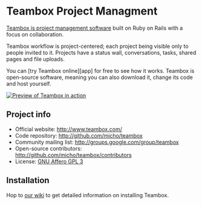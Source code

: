 Teambox Project Managment
=========================

[Teambox is project management software][teambox] built on Ruby on Rails with a focus on collaboration.

Teambox workflow is project-centered; each project being visible only to people invited to it.
Projects have a status wall, conversations, tasks, shared pages and file uploads.

You can [try Teambox online][app] for free to see how it works. Teambox is open-source software, meaning you
can also download it, change its code and host yourself.

[![Preview of Teambox in action](http://img.skitch.com/20100430-jywt7tfh5kq3une2udnud8ayph.png)][preview]


Project info
------------

- Official website: <http://www.teambox.com/>
- Code repository: <http://github.com/micho/teambox>
- Community mailing list: <http://groups.google.com/group/teambox>
- Open-source contributors: <http://github.com/micho/teambox/contributors>
- License: [GNU Affero GPL 3][license]


Installation
------------

Hop to [our wiki](http://wiki.github.com/micho/teambox/ "Teambox wiki") to get detailed information on
installing Teambox.


[teambox]: http://www.teambox.com
[preview]: http://teambox.com/images/screenshots/overview.png
[license]: http://www.gnu.org/licenses/agpl-3.0.html

